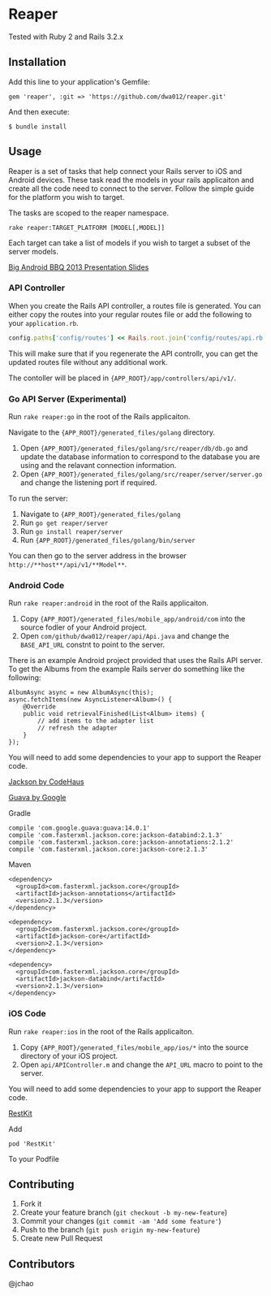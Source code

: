 # Reaper

Tested with Ruby 2 and Rails 3.2.x

## Installation

Add this line to your application's Gemfile:

    gem 'reaper', :git => 'https://github.com/dwa012/reaper.git'

And then execute:

    $ bundle install


## Usage

Reaper is a set of tasks that help connect your Rails server to iOS and Android devices.
These task read the models in your rails applicaiton and create all the code need to connect to the server. Follow the simple guide for the platform you wish to target.

The tasks are scoped to the reaper namespace.

	rake reaper:TARGET_PLATFORM [MODEL[,MODEL]]

Each target can take a list of models if you wish to target a subset of the server models.

[Big Android BBQ 2013 Presentation Slides](http://goo.gl/z92UPq)

### API Controller

When you create the Rails API controller, a routes file is generated. You can either copy the routes into your regular routes file or add the following to your `application.rb`.

```ruby
config.paths['config/routes'] << Rails.root.join('config/routes/api.rb')
```

This will make sure that if you regenerate the API controllr, you can get the updated routes file without any additional work.

The contoller will be placed in `{APP_ROOT}/app/controllers/api/v1/`.

### Go API Server (Experimental)

Run `rake reaper:go` in the root of the Rails applicaiton.
 
Navigate to the `{APP_ROOT}/generated_files/golang` directory. 

1. Open `{APP_ROOT}/generated_files/golang/src/reaper/db/db.go` and update the database information to correspond to the database you are using and the relavant connection information.
2. Open `{APP_ROOT}/generated_files/golang/src/reaper/server/server.go` and change the listening port if required.

To run the server: 

1. Navigate to `{APP_ROOT}/generated_files/golang`
2. Run `go get reaper/server`
3. Run `go install reaper/server`
4. Run `{APP_ROOT}/generated_files/golang/bin/server`

You can then go to the server address in the browser `http://**host**/api/v1/**Model**`.

### Android Code

Run `rake reaper:android` in the root of the Rails applicaiton.

1.  Copy `{APP_ROOT}/generated_files/mobile_app/android/com` into the source fodler of your Android project.
2. Open `com/github/dwa012/reaper/api/Api.java` and change the `BASE_API_URL` constnt to point to the server.

There is an example Android project provided that uses the Rails API server. To get the Albums from the example Rails server do something like the following:

```
AlbumAsync async = new AlbumAsync(this);
async.fetchItems(new AsyncListener<Album>() {
    @Override
    public void retrievalFinished(List<Album> items) {
        // add items to the adapter list
        // refresh the adapter
    }
});
```


You will need to add some dependencies to your app to support the Reaper code.

[Jackson by CodeHaus](http://jackson.codehaus.org/)

[Guava by Google](http://jackson.codehaus.org/)

Gradle

```
compile 'com.google.guava:guava:14.0.1'
compile 'com.fasterxml.jackson.core:jackson-databind:2.1.3'
compile 'com.fasterxml.jackson.core:jackson-annotations:2.1.2'
compile 'com.fasterxml.jackson.core:jackson-core:2.1.3'
```

Maven

```
<dependency>
  <groupId>com.fasterxml.jackson.core</groupId>
  <artifactId>jackson-annotations</artifactId>
  <version>2.1.3</version>
</dependency>

<dependency>
  <groupId>com.fasterxml.jackson.core</groupId>
  <artifactId>jackson-core</artifactId>
  <version>2.1.3</version>
</dependency>

<dependency>
  <groupId>com.fasterxml.jackson.core</groupId>
  <artifactId>jackson-databind</artifactId>
  <version>2.1.3</version>
</dependency>
```

### iOS Code

Run `rake reaper:ios` in the root of the Rails applicaiton.

1.  Copy `{APP_ROOT}/generated_files/mobile_app/ios/*` into the source directory of your iOS project.
2. Open `api/APIController.m` and change the `API_URL` macro to point to the server.

You will need to add some dependencies to your app to support the Reaper code.

[RestKit](https://github.com/RestKit/RestKit)

Add

```
pod 'RestKit'
```

To your Podfile

## Contributing

1. Fork it
2. Create your feature branch (`git checkout -b my-new-feature`)
3. Commit your changes (`git commit -am 'Add some feature'`)
4. Push to the branch (`git push origin my-new-feature`)
5. Create new Pull Request

## Contributors

@jchao
